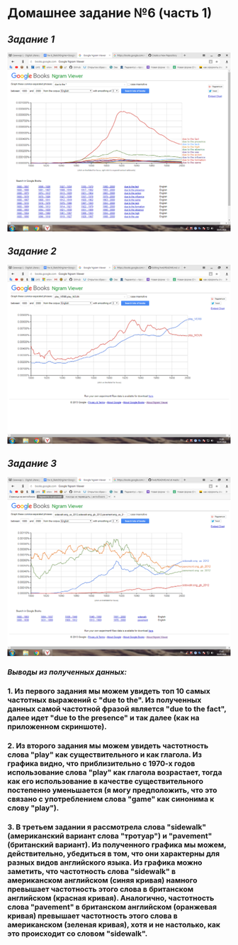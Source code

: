 # Домашнее задание №6 (часть 1)
## _Задание 1_
![](https://github.com/kamarovaendzhe/hw6/blob/master/Снимок1.PNG)
## _Задание 2_
![](https://github.com/kamarovaendzhe/hw6/blob/master/Снимок%202.PNG)
## _Задание 3_
![](https://github.com/kamarovaendzhe/hw6/blob/master/Снимок3.PNG)
### _Выводы из полученных данных:_
### 1. Из первого задания мы можем увидеть топ 10 самых частотных выражений с "due to the". Из полученных данных самой частотной фразой является "due to the fact", далее идет "due to the presence" и так далее (как на приложенном скриншоте).
### 2. Из второго задания мы можем увидеть частотность слова "play" как существительного и как глагола. Из графика видно, что приблизительно с 1970-х годов использование слова "play" как глагола возрастает, тогда как его использование в качестве существительного постепенно уменьшается (я могу предположить, что это связано с употреблением слова "game" как синонима к слову "play").
### 3. В третьем задании я рассмотрела слова "sidewalk"(американский вариант слова "тротуар") и "pavement" (британский вариант). Из полученного графика мы можем, действительно, убедиться в том, что они характерны для разных видов английского языка. Из графика можно заметить, что частотность слова "sidewalk" в американском английском (синяя кривая) намного превышает частотность этого слова в британском английском (красная кривая). Аналогично, частотность слова "pavement" в британском английском (оранжевая кривая) превышает частотность этого слова в американском (зеленая кривая), хотя и не настолько, как это происходит со словом "sidewalk".
